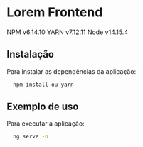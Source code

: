 # Lorem Frontend

NPM v6.14.10
YARN v7.12.11
Node v14.15.4

## Instalação

Para instalar as dependências da aplicação:
```bash
  npm install ou yarn
```

## Exemplo de uso

Para executar a aplicação:
```bash
  ng serve -o 
```
